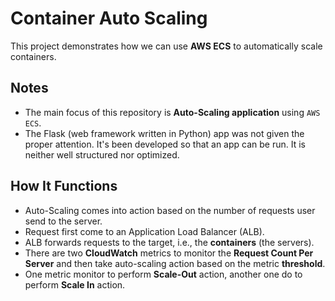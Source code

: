# Container Auto Scaling
This project demonstrates how we can use **AWS ECS** to automatically scale containers.


## Notes
- The main focus of this repository is **Auto-Scaling application** using `AWS ECS`.
- The Flask (web framework written in Python) app was not given the proper attention. It's been developed so that an 
app can be run. It is neither well structured nor optimized.


## How It Functions
- Auto-Scaling comes into action based on the number of requests user send to the server. 
- Request first come to an Application Load Balancer (ALB).
- ALB forwards requests to the target, i.e., the **containers** (the servers).
- There are two **CloudWatch** metrics to monitor the **Request Count Per Server** and then take auto-scaling action 
based on the metric **threshold**.
- One metric monitor to perform **Scale-Out** action, another one do to perform **Scale In** action.
